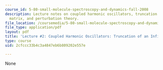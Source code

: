 ```yaml
---
course_id: 5-80-small-molecule-spectroscopy-and-dynamics-fall-2008
description: Lecture notes on coupled harmonic oscillators, truncation of an infinite
  matrix, and perturbation theory.
file_location: /coursemedia/5-80-small-molecule-spectroscopy-and-dynamics-fall-2008/2cfccc33b4c3a4847eb6b809202e557e_02_580ln_08.pdf
file_type: application/pdf
layout: pdf
title: 'Lecture #2: Coupled Harmonic Oscillators: Truncation of an Infinite Matrix'
type: course
uid: 2cfccc33b4c3a4847eb6b809202e557e

---
```

None